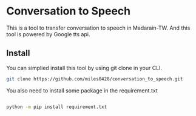 # Conversation to Speech

This is a tool to transfer conversation to speech in Madarain-TW.
And this tool is powered by Google tts api.

## Install

You can simplied install this tool by using git clone in your CLI.

```bash
git clone https://github.com/miles0428/conversation_to_speech.git
```

You also need to install some package in the requirement.txt

```bash

python -m pip install requirement.txt

```

